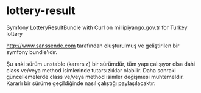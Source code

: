# lottery-result
Symfony LotteryResultBundle with Curl on millipiyango.gov.tr for Turkey lottery

http://www.sanssende.com tarafından oluşturulmuş ve geliştirilen bir symfony bundle'ıdır.

Şu anki sürüm unstable (kararsız) bir sürümdür, tüm yapı çalışıyor olsa dahi class ve/veya method isimlerinde tutarsızlıklar olabilir.
Daha sonraki güncellemelerde class ve/veya method isimler değişmesi muhtemeldir.
Kararlı bir sürüme geçildiğinde nasıl çalıştığı paylaşılacaktır.